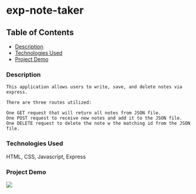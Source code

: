 # exp-note-taker

## Table of Contents
* [Description](#description)
* [Technologies Used](#technologies-used)
* [Project Demo](#project-demo)


### Description 
```
This application allows users to write, save, and delete notes via express. 

There are three routes utilized:

One GET request that will return all notes from JSON file.
One POST request to receive new notes and add it to the JSON file.
One DELETE request to delete the note w the matching id from the JSON file. 
```
### Technologies Used
HTML, CSS, Javascript, Express 

### Project Demo
![](note-taker2.gif)



